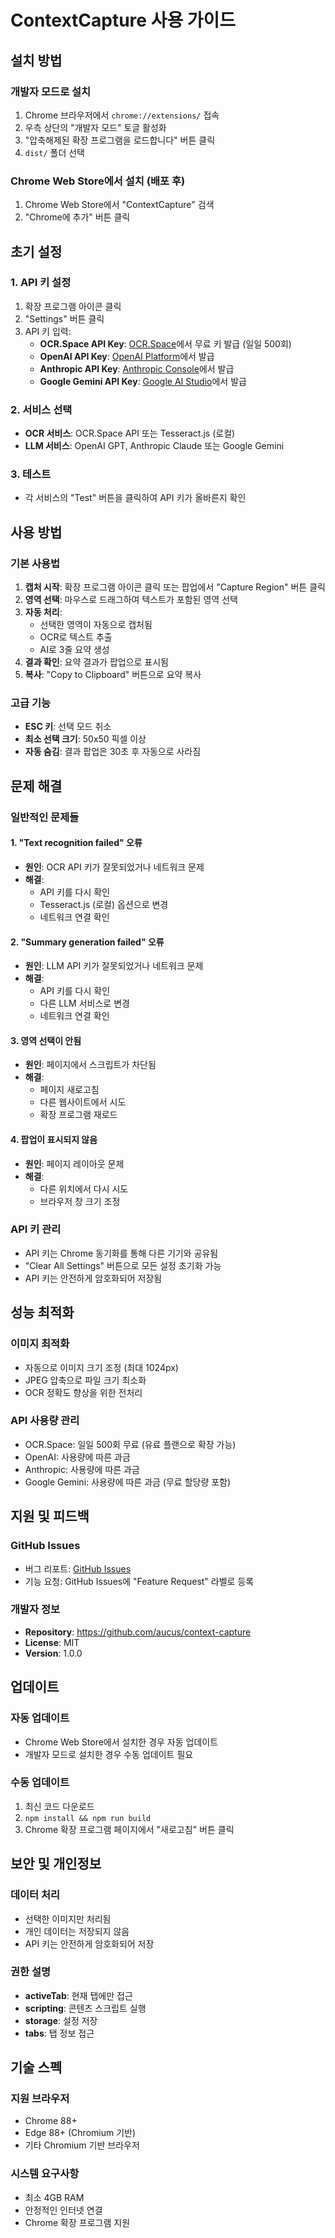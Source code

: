# ContextCapture 사용 가이드

## 설치 방법

### 개발자 모드로 설치
1. Chrome 브라우저에서 `chrome://extensions/` 접속
2. 우측 상단의 "개발자 모드" 토글 활성화
3. "압축해제된 확장 프로그램을 로드합니다" 버튼 클릭
4. `dist/` 폴더 선택

### Chrome Web Store에서 설치 (배포 후)
1. Chrome Web Store에서 "ContextCapture" 검색
2. "Chrome에 추가" 버튼 클릭

## 초기 설정

### 1. API 키 설정
1. 확장 프로그램 아이콘 클릭
2. "Settings" 버튼 클릭
3. API 키 입력:
   - **OCR.Space API Key**: [OCR.Space](https://ocr.space/ocrapi)에서 무료 키 발급 (일일 500회)
   - **OpenAI API Key**: [OpenAI Platform](https://platform.openai.com/api-keys)에서 발급
   - **Anthropic API Key**: [Anthropic Console](https://console.anthropic.com/)에서 발급
   - **Google Gemini API Key**: [Google AI Studio](https://makersuite.google.com/app/apikey)에서 발급

### 2. 서비스 선택
- **OCR 서비스**: OCR.Space API 또는 Tesseract.js (로컬)
- **LLM 서비스**: OpenAI GPT, Anthropic Claude 또는 Google Gemini

### 3. 테스트
- 각 서비스의 "Test" 버튼을 클릭하여 API 키가 올바른지 확인

## 사용 방법

### 기본 사용법
1. **캡처 시작**: 확장 프로그램 아이콘 클릭 또는 팝업에서 "Capture Region" 버튼 클릭
2. **영역 선택**: 마우스로 드래그하여 텍스트가 포함된 영역 선택
3. **자동 처리**: 
   - 선택한 영역이 자동으로 캡처됨
   - OCR로 텍스트 추출
   - AI로 3줄 요약 생성
4. **결과 확인**: 요약 결과가 팝업으로 표시됨
5. **복사**: "Copy to Clipboard" 버튼으로 요약 복사

### 고급 기능
- **ESC 키**: 선택 모드 취소
- **최소 선택 크기**: 50x50 픽셀 이상
- **자동 숨김**: 결과 팝업은 30초 후 자동으로 사라짐

## 문제 해결

### 일반적인 문제들

#### 1. "Text recognition failed" 오류
- **원인**: OCR API 키가 잘못되었거나 네트워크 문제
- **해결**: 
  - API 키를 다시 확인
  - Tesseract.js (로컬) 옵션으로 변경
  - 네트워크 연결 확인

#### 2. "Summary generation failed" 오류
- **원인**: LLM API 키가 잘못되었거나 네트워크 문제
- **해결**:
  - API 키를 다시 확인
  - 다른 LLM 서비스로 변경
  - 네트워크 연결 확인

#### 3. 영역 선택이 안됨
- **원인**: 페이지에서 스크립트가 차단됨
- **해결**:
  - 페이지 새로고침
  - 다른 웹사이트에서 시도
  - 확장 프로그램 재로드

#### 4. 팝업이 표시되지 않음
- **원인**: 페이지 레이아웃 문제
- **해결**:
  - 다른 위치에서 다시 시도
  - 브라우저 창 크기 조정

### API 키 관리
- API 키는 Chrome 동기화를 통해 다른 기기와 공유됨
- "Clear All Settings" 버튼으로 모든 설정 초기화 가능
- API 키는 안전하게 암호화되어 저장됨

## 성능 최적화

### 이미지 최적화
- 자동으로 이미지 크기 조정 (최대 1024px)
- JPEG 압축으로 파일 크기 최소화
- OCR 정확도 향상을 위한 전처리

### API 사용량 관리
- OCR.Space: 일일 500회 무료 (유료 플랜으로 확장 가능)
- OpenAI: 사용량에 따른 과금
- Anthropic: 사용량에 따른 과금
- Google Gemini: 사용량에 따른 과금 (무료 할당량 포함)

## 지원 및 피드백

### GitHub Issues
- 버그 리포트: [GitHub Issues](https://github.com/aucus/context-capture/issues)
- 기능 요청: GitHub Issues에 "Feature Request" 라벨로 등록

### 개발자 정보
- **Repository**: https://github.com/aucus/context-capture
- **License**: MIT
- **Version**: 1.0.0

## 업데이트

### 자동 업데이트
- Chrome Web Store에서 설치한 경우 자동 업데이트
- 개발자 모드로 설치한 경우 수동 업데이트 필요

### 수동 업데이트
1. 최신 코드 다운로드
2. `npm install && npm run build`
3. Chrome 확장 프로그램 페이지에서 "새로고침" 버튼 클릭

## 보안 및 개인정보

### 데이터 처리
- 선택한 이미지만 처리됨
- 개인 데이터는 저장되지 않음
- API 키는 안전하게 암호화되어 저장

### 권한 설명
- **activeTab**: 현재 탭에만 접근
- **scripting**: 콘텐츠 스크립트 실행
- **storage**: 설정 저장
- **tabs**: 탭 정보 접근

## 기술 스펙

### 지원 브라우저
- Chrome 88+
- Edge 88+ (Chromium 기반)
- 기타 Chromium 기반 브라우저

### 시스템 요구사항
- 최소 4GB RAM
- 안정적인 인터넷 연결
- Chrome 확장 프로그램 지원
